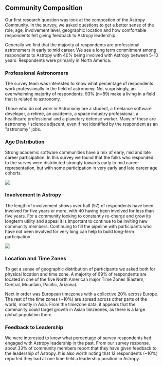 ## Community Composition

Our first research question was look at the compostion of the Astropy Community. In the survey, we asked questions to get a better sense of the role, age, involvement level, geographic location and how comfortable respondents felt giving feedback to Astropy leadership. 

Generally we find that the majority of respondents are professional astronomers in early to mid career. We see a long term commitment among respondents to Astropy with 40% being involved with Astropy between 5-10 years. Respondents were primarily in North America.  

### Professional Astronomers

The survey team was interested to know what percentage of respondents work professionally in the field of astronomy. Not surprisingly, an overwhelming majority of respondents, 93% (n=89) make a living in a field that is related to astronomy. 

Those who do not work in Astronomy are a student, a freelance software developer, a retiree, an academic, a space industry professional, a healthcare professional and a planetary defense worker. Many of these are astronomy / science adjacent, even if not identified by the respondent as an "astronomy" jobs.

### Age Distribution 

Strong academic software communities have a mix of early, mid and late career participation. In this survey we found that the folks who responded to the survey were distributed strongly towards early to mid career representation, but with some participation in very early and late career age cohorts. 

![](https://pad.duckles.nz/uploads/3cf7732c-6b12-448c-a2bf-43f92770ad4d.png)


### Involvement in Astropy

The length of involvement shows over half (57) of respondents have been involved for five years or more, with 40 having been involved for less than five years. For a community looking to constantly re-charge and grow its longterm utility and appeal it is important to continue to be inviting new community members. Continuing to fill the pipeline with participants who have not been involved for very long can help to build long-term participation. 

![](https://pad.duckles.nz/uploads/8431c6b5-5dd6-45a8-b7c0-ecf9c71f32b7.png)

### Location and Time Zones

To get a sense of geographic distribution of participants we asked both for physical location and time zone. A majority of 69% of respondents are located in one of the five North American major Time Zones (Eastern, Central, Mountain, Pacific, Arizona).

Next in order was European timezones with a collective 20% across Europe. The rest of the time zones (~10%) are spread across other parts of the world, mostly in Asia. From the timezone data, it appears that the community could target growth in Asian timzeones, as there is a large global population there.

### Feedback to Leadership

We were interested to know what percentage of survey respondents had engaged with Astropy leadership in the past. From our survey response, about 33% of community members report that they have given feedback to the leadership of Astropy. It is also worth noting that 12 respondents (~10%) reported they had at one time held a leadership position in Astropy.

